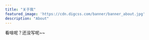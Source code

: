 ```yaml
---
title: "关于我"
featured_image: 'https://cdn.digcss.com/banner/banner_about.jpg'
description: "About"
---
```


看啥呢？还没写呢~~

